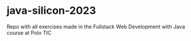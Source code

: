 # java-silicon-2023
Repo with all exercises made in the Fullstack Web Development with Java course at Polo TIC